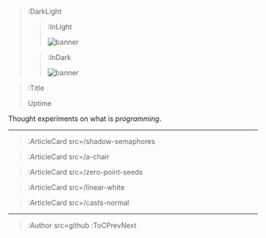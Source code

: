 > :DarkLight
> > :InLight
> >
> > ![banner](/img/cb-banner.svg)
>
> > :InDark
> >
> > ![banner](/img/cb-banner-dark.svg)

> :Title
>
> Uptime

Thought experiments on what is _programming_.

---

> :ArticleCard src=/shadow-semaphores

> :ArticleCard src=/a-chair

> :ArticleCard src=/zero-point-seeds

> :ArticleCard src=/linear-white

> :ArticleCard src=/casts-normal

---

> :Author src=github
> :ToCPrevNext
